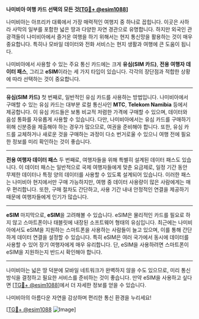 **나미비아 여행 카드 선택의 모든 것[[TG💪+ @esim1088](https://t.me/s/esim1088)]**

나미비아는 아프리카 대륙에서 가장 매력적인 여행지 중 하나로 꼽힙니다. 이곳은 사하라 사막의 일부를 포함한 넓은 땅과 다양한 자연 경관으로 유명합니다. 하지만 외국인 관광객들이 나미비아에서 즐거운 여행을 하기 위해서는 현지 통신망을 활용하는 것이 매우 중요합니다. 특히나 모바일 데이터와 전화 서비스는 현지 생활과 여행에 큰 도움이 됩니다.

나미비아에서 사용할 수 있는 주요 통신 카드에는 크게 **유심(SIM 카드)**, **전용 여행자 데이터 패스**, 그리고 **eSIM**이라는 세 가지 타입이 있습니다. 각각의 장단점과 적합한 상황에 따라 선택하는 것이 중요합니다.

---

**유심(SIM 카드)**
첫 번째로, 일반적인 유심 카드를 사용하는 방법입니다. 나미비아에서 구매할 수 있는 유심 카드는 대부분 로컬 통신사인 **MTC**, **Telekom Namibia** 등에서 제공합니다. 이 유심 카드들은 보통 비교적 저렴한 가격에 구매할 수 있으며, 데이터와 음성 통화를 자유롭게 사용할 수 있습니다. 다만, 나미비아에서는 유심 카드를 구매하기 위해 신분증을 제출해야 하는 경우가 많으므로, 여권을 준비해야 합니다. 또한, 유심 카드를 교체하거나 새로운 것을 구매하는 과정이 다소 번거로울 수 있으니 여행 전에 필요한 정보를 미리 확인하는 것이 좋습니다.

---

**전용 여행자 데이터 패스**
두 번째로, 여행자들을 위해 특별히 설계된 데이터 패스도 있습니다. 이 데이터 패스는 일반적으로 국제 여행자들에게 맞춘 요금제로, 일정 기간 동안 무제한 데이터나 특정 양의 데이터를 사용할 수 있도록 설계되어 있습니다. 이러한 패스는 나미비아 현지에서만 구매 가능하지만, 여행 중 데이터 사용량이 많은 사람에게는 매우 편리합니다. 또한, 구매 절차도 간단하고, 사용 기간 내내 안정적인 연결을 제공하기 때문에 여행자들에게 인기가 많습니다.

---

**eSIM**
마지막으로, **eSIM**을 고려해볼 수 있습니다. eSIM은 물리적인 카드를 필요로 하지 않고 스마트폰이나 태블릿에 내장된 소프트웨어 형태의 유심입니다. 최근에는 나미비아에서도 eSIM을 지원하는 스마트폰을 사용하는 사람들이 늘고 있으며, 이를 통해 간단하게 데이터 연결을 설정할 수 있습니다. 특히 eSIM은 여러 국가에서 동시에 데이터를 사용할 수 있어 장기 여행자에게 매우 유리합니다. 단, eSIM을 사용하려면 스마트폰이 eSIM을 지원하는지 반드시 확인해야 합니다.

---

나미비아는 넓은 땅 덕분에 모바일 네트워크가 완벽하지 않을 수도 있으므로, 미리 통신 방식을 결정하고 필요한 서비스를 준비하는 것이 좋습니다. 만약 eSIM을 사용하고 싶다면 [[TG💪+ @esim1088](https://t.me/s/esim1088)]에서 더 자세한 정보를 얻을 수 있습니다.

나미비아의 아름다운 자연을 감상하며 편리한 통신 환경을 누리세요! 

[[TG💪+ @esim1088](https://t.me/s/esim1088) ![Image](https://i.postimg.cc/Y0z9fWf4/image.png)]